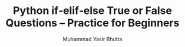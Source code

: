 ---
layout: true-false
title: "Python if‑elif‑else True or False Questions – Practice for Beginners"
description: Test your understanding of Python if‑elif‑else conditional statements with beginner-friendly true or false questions. Practice decision-making logic with simple and clear examples.
keywords: Python if elif else quiz, Python conditional statements practice, Python true false questions, Python if statement test, beginner Python logic questions, Python elif examples, Python decision making practice
author: "Muhammad Yasir Bhutta"
toc: toc/python.html
topic: "loops-for"
course: "python"
prev: /python/docs/loops-for/
next: /python/docs/loops-for/practice-and-progress/fill-blanks-loops-for.html
show_practice_progress: true
show_mini_project: null
show_toc: true
breadcrumb:
  - title: Home
    url: /
  - title: python
    url: /python/
  - title: Control Flow
    url: /python/docs/control-flow/
  - title: loops-for
    url: /python/docs/loops-for/
---